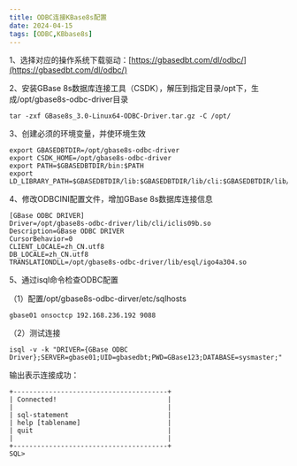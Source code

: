 ```yaml
---
title: ODBC连接KBase8s配置
date: 2024-04-15
tags: [ODBC,KBbase8s]
---
```


1、选择对应的操作系统下载驱动：[https://gbasedbt.com/dl/odbc/](https://gbasedbt.com/dl/odbc/)

2、安装GBase 8s数据库连接工具（CSDK），解压到指定目录/opt下，生成/opt/gbase8s-odbc-driver目录

```
tar -zxf GBase8s_3.0-Linux64-ODBC-Driver.tar.gz -C /opt/
```

3、创建必须的环境变量，并使环境生效

```
export GBASEDBTDIR=/opt/gbase8s-odbc-driver
export CSDK_HOME=/opt/gbase8s-odbc-driver
export PATH=$GBASEDBTDIR/bin:$PATH
export LD_LIBRARY_PATH=$GBASEDBTDIR/lib:$GBASEDBTDIR/lib/cli:$GBASEDBTDIR/lib/esql:$LD_LIBRARY_PATH
```

4、修改ODBCINI配置文件，增加GBase 8s数据库连接信息

```
[GBase ODBC DRIVER]
Driver=/opt/gbase8s-odbc-driver/lib/cli/iclis09b.so
Description=GBase ODBC DRIVER
CursorBehavior=0
CLIENT_LOCALE=zh_CN.utf8
DB_LOCALE=zh_CN.utf8
TRANSLATIONDLL=/opt/gbase8s-odbc-driver/lib/esql/igo4a304.so
```

5、通过isql命令检查ODBC配置

（1）配置/opt/gbase8s-odbc-dirver/etc/sqlhosts

```
gbase01 onsoctcp 192.168.236.192 9088
```

（2）测试连接

```
isql -v -k "DRIVER={GBase ODBC Driver};SERVER=gbase01;UID=gbasedbt;PWD=GBase123;DATABASE=sysmaster;"
```

输出表示连接成功：

```
+---------------------------------------+
| Connected!                            |
|                                       |
| sql-statement                         |
| help [tablename]                      |
| quit                                  |
|                                       |
+---------------------------------------+
SQL>
```
